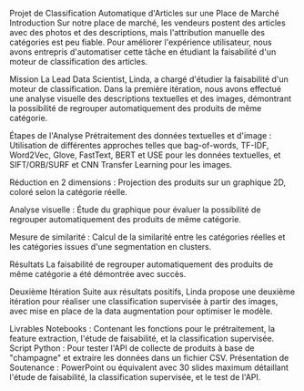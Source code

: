 Projet de Classification Automatique d'Articles sur une Place de Marché
Introduction
Sur notre place de marché, les vendeurs postent des articles avec des photos et des descriptions, mais l'attribution manuelle des catégories est peu fiable. Pour améliorer l'expérience utilisateur, nous avons entrepris d'automatiser cette tâche en étudiant la faisabilité d'un moteur de classification des articles.

Mission
La Lead Data Scientist, Linda, a chargé d'étudier la faisabilité d'un moteur de classification. Dans la première itération, nous avons effectué une analyse visuelle des descriptions textuelles et des images, démontrant la possibilité de regrouper automatiquement des produits de même catégorie.

Étapes de l'Analyse
Prétraitement des données textuelles et d'image : Utilisation de différentes approches telles que bag-of-words, TF-IDF, Word2Vec, Glove, FastText, BERT et USE pour les données textuelles, et SIFT/ORB/SURF et CNN Transfer Learning pour les images.

Réduction en 2 dimensions : Projection des produits sur un graphique 2D, coloré selon la catégorie réelle.

Analyse visuelle : Étude du graphique pour évaluer la possibilité de regrouper automatiquement des produits de même catégorie.

Mesure de similarité : Calcul de la similarité entre les catégories réelles et les catégories issues d'une segmentation en clusters.

Résultats
La faisabilité de regrouper automatiquement des produits de même catégorie a été démontrée avec succès.

Deuxième Itération
Suite aux résultats positifs, Linda propose une deuxième itération pour réaliser une classification supervisée à partir des images, avec mise en place de la data augmentation pour optimiser le modèle.

Livrables
Notebooks : Contenant les fonctions pour le prétraitement, la feature extraction, l'étude de faisabilité, et la classification supervisée.
Script Python : Pour tester l'API de collecte de produits à base de "champagne" et extraire les données dans un fichier CSV.
Présentation de Soutenance : PowerPoint ou équivalent avec 30 slides maximum détaillant l'étude de faisabilité, la classification supervisée, et le test de l'API.
